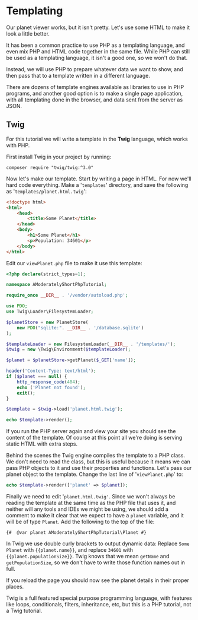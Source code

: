 # Templating

Our planet viewer works, but it isn't pretty. Let's use some HTML to make it look a little better.

It has been a common practice to use PHP as a templating language, and even mix PHP and HTML code together in the same
file. While PHP can still be used as a templating language, it isn't a good one, so we won't do that.

Instead, we will use PHP to prepare whatever data we want to show, and then pass that to a template written in a
different language. 

There are dozens of template engines available as libraries to use in PHP programs, and another good option
is to make a single page application, with all templating done in the browser, and data sent from the server as JSON.

## Twig

For this tutorial we will write a template in the **Twig** language, which works with PHP.

First install Twig in your project by running:

```shell script
composer require "twig/twig:^3.0"
```

Now let's make our template. Start by writing a page in HTML. For now we'll hard code everything. Make a 
'`templates`' directory, and save the following as '`templates/planet.html.twig`':

```html
<!doctype html>
<html>
    <head>
        <title>Some Planet</title>
    </head>
    <body>
        <h1>Some Planet</h1>
        <p>Population: 34601</p>
    </body>
</html>
```

Edit our `viewPlanet.php` file to make it use this template:

```php
<?php declare(strict_types=1);

namespace AModeratelyShortPhpTutorial;

require_once __DIR__ . '/vendor/autoload.php';

use PDO;
use Twig\Loader\FilesystemLoader;

$planetStore = new PlanetStore(
    new PDO("sqlite:". __DIR__ . '/database.sqlite')
);

$templateLoader = new FilesystemLoader(__DIR__ . '/templates/');
$twig = new \Twig\Environment($templateLoader);

$planet = $planetStore->getPlanet($_GET['name']);

header('Content-Type: text/html');
if ($planet === null) {
    http_response_code(404);
    echo ('Planet not found');
    exit();
}

$template = $twig->load('planet.html.twig');

echo $template->render();
```

If you run the PHP server again and view your site you should see the content of the template. Of course at this point
all we're doing is serving static HTML with extra steps.

Behind the scenes the Twig engine compiles the template to a PHP class. We don't need to read the class, but this is
useful because it means we can pass PHP objects to it and use their properties and functions. Let's pass our planet
object to the template. Change the last line of '`viewPlanet.php`' to:

```php
echo $template->render(['planet' => $planet]);
```

Finally we need to edit '`planet.html.twig'`. Since we won't always be reading the template at the same time as the PHP file 
that uses it, and neither will any tools and IDEs we might be using, we should add a comment to make it clear that we
expect to have a `planet` variable, and it will be of type `Planet`. Add the following to the top of the file:

```twig
{#  @var planet AModeratelyShortPhpTutorial\Planet #}
```

In Twig we use double curly brackets to output dynamic data: Replace `Some Planet` with 
`{{planet.name}}`, and replace `34601` with `{{planet.populationSize}}`. Twig knows that we mean `getName` and 
`getPopulationSize`, so we don't have to write those function names out in full.

If you reload the page you should now see the planet details in their proper places.

Twig is a full featured special purpose programming language, with features like loops, conditionals, filters,
inheritance, etc, but this is a PHP tutorial, not a Twig tutorial.
